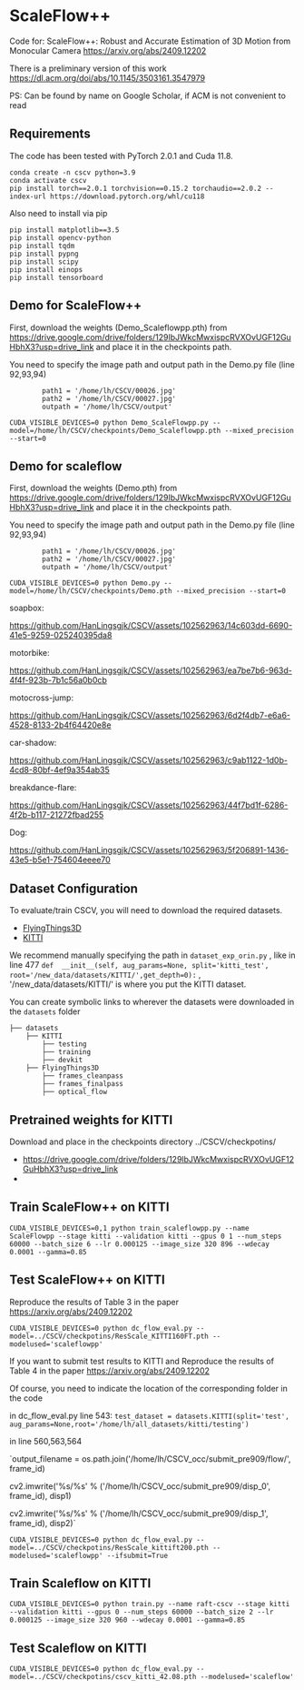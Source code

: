 
# ScaleFlow++
Code for: ScaleFlow++: Robust and Accurate Estimation of 3D Motion from Monocular Camera  https://arxiv.org/abs/2409.12202

There is a preliminary version of this work https://dl.acm.org/doi/abs/10.1145/3503161.3547979

PS: Can be found by name on Google Scholar, if ACM is not convenient to read

## Requirements
The code has been tested with PyTorch 2.0.1 and Cuda 11.8.
```Shell
conda create -n cscv python=3.9
conda activate cscv
pip install torch==2.0.1 torchvision==0.15.2 torchaudio==2.0.2 --index-url https://download.pytorch.org/whl/cu118
```

Also need to install via pip
```Shell
pip install matplotlib==3.5
pip install opencv-python
pip install tqdm
pip install pypng
pip install scipy
pip install einops
pip install tensorboard
```


## Demo for ScaleFlow++
First, download the weights (Demo_Scaleflowpp.pth) from https://drive.google.com/drive/folders/129lbJWkcMwxispcRVXOvUGF12GuHbhX3?usp=drive_link and place it in the checkpoints path.

You need to specify the image path and output path in the Demo.py file (line 92,93,94)
```Shell
        path1 = '/home/lh/CSCV/00026.jpg'
        path2 = '/home/lh/CSCV/00027.jpg'
        outpath = '/home/lh/CSCV/output'
```
```Shell
CUDA_VISIBLE_DEVICES=0 python Demo_ScaleFlowpp.py --model=/home/lh/CSCV/checkpoints/Demo_Scaleflowpp.pth --mixed_precision --start=0
```

## Demo for scaleflow
First, download the weights (Demo.pth) from https://drive.google.com/drive/folders/129lbJWkcMwxispcRVXOvUGF12GuHbhX3?usp=drive_link and place it in the checkpoints path.

You need to specify the image path and output path in the Demo.py file (line 92,93,94)
```Shell
        path1 = '/home/lh/CSCV/00026.jpg'
        path2 = '/home/lh/CSCV/00027.jpg'
        outpath = '/home/lh/CSCV/output'
```
```Shell
CUDA_VISIBLE_DEVICES=0 python Demo.py --model=/home/lh/CSCV/checkpoints/Demo.pth --mixed_precision --start=0
```



soapbox:

https://github.com/HanLingsgjk/CSCV/assets/102562963/14c603dd-6690-41e5-9259-025240395da8



motorbike:

https://github.com/HanLingsgjk/CSCV/assets/102562963/ea7be7b6-963d-4f4f-923b-7b1c56a0b0cb


motocross-jump:

https://github.com/HanLingsgjk/CSCV/assets/102562963/6d2f4db7-e6a6-4528-8133-2b4f64420e8e




car-shadow:

https://github.com/HanLingsgjk/CSCV/assets/102562963/c9ab1122-1d0b-4cd8-80bf-4ef9a354ab35

breakdance-flare:


https://github.com/HanLingsgjk/CSCV/assets/102562963/44f7bd1f-6286-4f2b-b117-21272fbad255

Dog:


https://github.com/HanLingsgjk/CSCV/assets/102562963/5f206891-1436-43e5-b5e1-754604eeee70





## Dataset Configuration
To evaluate/train CSCV, you will need to download the required datasets. 
* [FlyingThings3D](https://lmb.informatik.uni-freiburg.de/resources/datasets/SceneFlowDatasets.en.html)
* [KITTI](http://www.cvlibs.net/datasets/kitti/eval_scene_flow.php?benchmark=flow)

We recommend manually specifying the path in `dataset_exp_orin.py` , like in line 477 `def  __init__(self, aug_params=None, split='kitti_test', root='/new_data/datasets/KITTI/',get_depth=0):` , '/new_data/datasets/KITTI/' is where you put the KITTI dataset.

You can create symbolic links to wherever the datasets were downloaded in the `datasets` folder
```Shell
├── datasets
    ├── KITTI
        ├── testing
        ├── training
        ├── devkit
    ├── FlyingThings3D
        ├── frames_cleanpass
        ├── frames_finalpass
        ├── optical_flow
```
## Pretrained weights for KITTI
Download and place in the checkpoints directory  ../CSCV/checkpotins/
* https://drive.google.com/drive/folders/129lbJWkcMwxispcRVXOvUGF12GuHbhX3?usp=drive_link
* 
## Train ScaleFlow++ on KITTI
```Shell
CUDA_VISIBLE_DEVICES=0,1 python train_scaleflowpp.py --name ScaleFlowpp --stage kitti --validation kitti --gpus 0 1 --num_steps 60000 --batch_size 6 --lr 0.000125 --image_size 320 896 --wdecay 0.0001 --gamma=0.85
```
## Test ScaleFlow++ on KITTI
Reproduce the results of Table 3 in the paper https://arxiv.org/abs/2409.12202
```Shell
CUDA_VISIBLE_DEVICES=0 python dc_flow_eval.py --model=../CSCV/checkpotins/ResScale_KITTI160FT.pth --modelused='scaleflowpp'
```
If you want to submit test results to KITTI and Reproduce the results of Table 4 in the paper https://arxiv.org/abs/2409.12202

Of course, you need to indicate the location of the corresponding folder in the code

in dc_flow_eval.py line 543: `test_dataset = datasets.KITTI(split='test', aug_params=None,root='/home/lh/all_datasets/kitti/testing')`

in line 560,563,564

`output_filename = os.path.join('/home/lh/CSCV_occ/submit_pre909/flow/', frame_id)

cv2.imwrite('%s/%s' % ('/home/lh/CSCV_occ/submit_pre909/disp_0', frame_id), disp1)

cv2.imwrite('%s/%s' % ('/home/lh/CSCV_occ/submit_pre909/disp_1', frame_id), disp2)`


```Shell
CUDA_VISIBLE_DEVICES=0 python dc_flow_eval.py --model=../CSCV/checkpotins/ResScale_kittift200.pth --modelused='scaleflowpp' --ifsubmit=True
```

## Train Scaleflow on KITTI
```Shell
CUDA_VISIBLE_DEVICES=0 python train.py --name raft-cscv --stage kitti --validation kitti --gpus 0 --num_steps 60000 --batch_size 2 --lr 0.000125 --image_size 320 960 --wdecay 0.0001 --gamma=0.85
```
## Test Scaleflow on KITTI
```Shell
CUDA_VISIBLE_DEVICES=0 python dc_flow_eval.py --model=../CSCV/checkpotins/cscv_kitti_42.08.pth --modelused='scaleflow'
```
